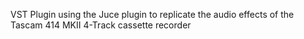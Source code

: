 VST Plugin using the Juce plugin to replicate the audio effects of the Tascam 414 MKII 4-Track cassette recorder

